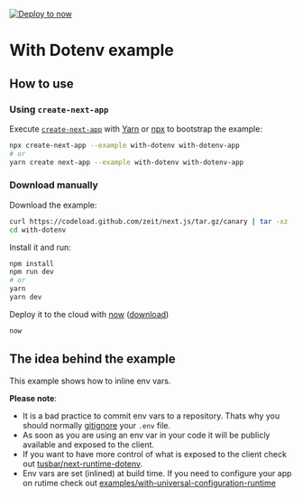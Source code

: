 [![Deploy to now](https://deploy.now.sh/static/button.svg)](https://deploy.now.sh/?repo=https://github.com/zeit/next.js/tree/master/examples/with-dotenv)

# With Dotenv example

## How to use

### Using `create-next-app`

Execute [`create-next-app`](https://github.com/segmentio/create-next-app) with [Yarn](https://yarnpkg.com/lang/en/docs/cli/create/) or [npx](https://github.com/zkat/npx#readme) to bootstrap the example:

```bash
npx create-next-app --example with-dotenv with-dotenv-app
# or
yarn create next-app --example with-dotenv with-dotenv-app
```

### Download manually

Download the example:

```bash
curl https://codeload.github.com/zeit/next.js/tar.gz/canary | tar -xz --strip=2 next.js-canary/examples/with-dotenv
cd with-dotenv
```

Install it and run:

```bash
npm install
npm run dev
# or
yarn
yarn dev
```

Deploy it to the cloud with [now](https://zeit.co/now) ([download](https://zeit.co/download))

```bash
now
```

## The idea behind the example

This example shows how to inline env vars. 

**Please note**:

* It is a bad practice to commit env vars to a repository. Thats why you should normally [gitignore](https://git-scm.com/docs/gitignore) your `.env` file.
* As soon as you are using an env var in your code it will be publicly available and exposed to the client.
* If you want to have more control of what is exposed to the client check out [tusbar/next-runtime-dotenv](https://github.com/tusbar/next-runtime-dotenv).
* Env vars are set (inlined) at build time. If you need to configure your app on rutime check out [examples/with-universal-configuration-runtime](../with-universal-configuration-runtime)
